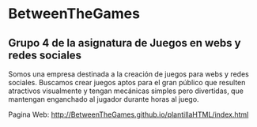 # BetweenTheGames
## Grupo 4 de la asignatura de Juegos en webs y redes sociales

Somos una empresa destinada a la creación de juegos para webs y redes sociales.
Buscamos crear juegos aptos para el gran público que resulten atractivos visualmente y tengan mecánicas simples
pero divertidas, que mantengan enganchado al jugador durante horas al juego.

Pagina Web: http://BetweenTheGames.github.io/plantillaHTML/index.html
